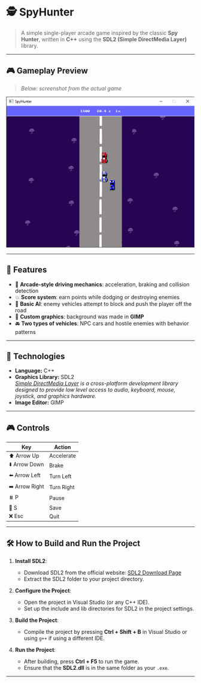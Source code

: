 # 🕵️ SpyHunter

> A simple single-player arcade game inspired by the classic **Spy Hunter**, written in **C++** using the **SDL2 (Simple DirectMedia Layer)** library. 

---

## 🎮 Gameplay Preview

> _Below: screenshot from the actual game_

![SpyHunter screenshot](assets/SpyHunter1.png)

---

## 🚗 Features

- 🏁 **Arcade-style driving mechanics**: acceleration, braking and collision detection
- 💥 **Score system**: earn points while dodging or destroying enemies
- 🧠 **Basic AI**: enemy vehicles attempt to block and push the player off the road
- 🎨 **Custom graphics**: background was made in **GIMP**
- 🚘 **Two types of vehicles**: NPC cars and hostile enemies with behavior patterns

---

## 🧪 Technologies

- **Language:** C++
- **Graphics Library:** SDL2  
  _[Simple DirectMedia Layer](https://www.libsdl.org/) is a cross-platform development library designed to provide low level access to audio, keyboard, mouse, joystick, and graphics hardware._
- **Image Editor:** GIMP

---

## 🎮 Controls

| Key              | Action      |
|------------------|-------------|
| ⬆️ Arrow Up      | Accelerate  |
| ⬇️ Arrow Down    | Brake       |
| ⬅️ Arrow Left    | Turn Left   |
| ➡️ Arrow Right   | Turn Right  |
| ⏸️ P             | Pause       |
| 💾 S             | Save        |
| ❌ Esc           | Quit        |


---

## 🛠 How to Build and Run the Project

1. **Install SDL2**:
   - Download SDL2 from the official website: [SDL2 Download Page](https://www.libsdl.org/download-2.0.php)
   - Extract the SDL2 folder to your project directory.

2. **Configure the Project**:
   - Open the project in Visual Studio (or any C++ IDE).
   - Set up the include and lib directories for SDL2 in the project settings.

3. **Build the Project**:
   - Compile the project by pressing **Ctrl + Shift + B** in Visual Studio or using `g++` if using a different IDE.

4. **Run the Project**:
   - After building, press **Ctrl + F5** to run the game.
   - Ensure that the **SDL2.dll** is in the same folder as your `.exe`.

---
